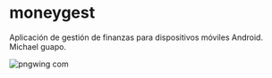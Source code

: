 # moneygest
Aplicación de gestión de finanzas para dispositivos móviles Android. Michael guapo.


![pngwing com](https://user-images.githubusercontent.com/49002900/140368276-9fe0901b-b281-4844-bcd2-6150e18e4d74.png)
